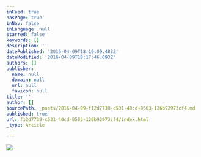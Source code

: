 ```yaml
---
inFeed: true
hasPage: true
inNav: false
inLanguage: null
starred: false
keywords: []
description: ''
datePublished: '2016-04-09T18:19:09.482Z'
dateModified: '2016-04-09T18:17:46.693Z'
authors: []
publisher:
  name: null
  domain: null
  url: null
  favicon: null
title: ''
author: []
sourcePath: _posts/2016-04-09-f12d7738-c531-40cd-8563-126b92973cf4.md
published: true
url: f12d7738-c531-40cd-8563-126b92973cf4/index.html
_type: Article

---
```

![](https://the-grid-user-content.s3-us-west-2.amazonaws.com/ff76e594-3171-4b07-acf8-2c7cff8285e7.jpg)
